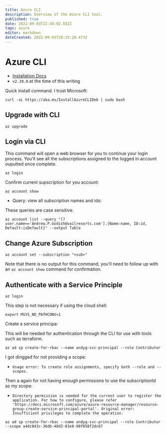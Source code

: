 ```yaml
---
title: Azure CLI 
description: Overview of the Azure CLI tool.
published: true
date: 2022-09-03T22:38:02.032Z
tags: azure
editor: markdown
dateCreated: 2022-09-03T20:15:28.473Z
---
```


# Azure CLI 

- [Installation Docs](https://docs.microsoft.com/en-us/cli/azure/install-azure-cli)
- `v2.39.0` at the time of this writing

Quick install command. I trust Microsoft: 

```
curl -sL https://aka.ms/InstallAzureCLIDeb | sudo bash
```

## Upgrade with CLI 

```
az upgrade
```

## Login via CLI

This command will open a web browser for you to continue your login process. You'll see all the subscriptions assigned to the logged in account ouputted once complete. 

```
az login
```

Confirm current supscription for you account:

```
az account show
```

- Query: view all subscription names and ids:

These queries are case sensitive.

```
az account list --query "[?user.name=='Andrew.P.Godish@vailresorts.com'].{Name:name, ID:id, Default:isDefault}" --output Table
```

## Change Azure Subscription

```
az account set --subscription "<sub>"
```

Note that there is no output for this command, you'll need to follow up with an `az account show` command for confirmation. 

## Authenticate with a Service Principle

```
az login
```

This step is not necessary if using the cloud shell:
```
export MSYS_NO_PATHCONV=1
```

Create a service principa:

This will be needed for authentication through the CLI for use with tools such as terraform. 

```
az ad sp create-for-rbac --name andyg-svc-principal --role Contributor
```

I got dingged for not providing a scope:
- `Usage error: To create role assignments, specify both --role and --scopes.`

Then a again for not having enough permissions to use the subscriptionId as my scope:
- `Directory permission is needed for the current user to register the application. For how to configure, please refer 'https://docs.microsoft.com/azure/azure-resource-manager/resource-group-create-service-principal-portal'. Original error: Insufficient privileges to complete the operation.`
```
az ad sp create-for-rbac --name andyg-svc-principal --role Contributor --scope a4dc843c-36db-48d2-81e8-90f658f2dc67
```






